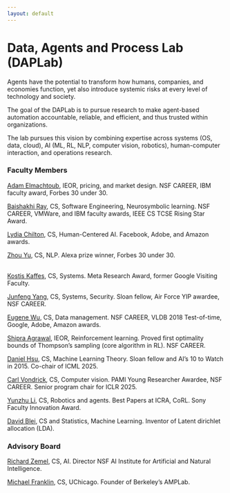 ```yaml
---
layout: default
---
```


<h1>Data, Agents and Process Lab (DAPLab)</h1>

Agents have the potential to transform how humans, companies, and economies function, yet also introduce systemic risks at every level of technology and society.

The goal of the DAPLab is to pursue research to make agent-based automation accountable, reliable, and efficient, and thus trusted within organizations.

The lab pursues this vision by combining expertise across systems (OS, data, cloud), AI (ML, RL, NLP, computer vision, robotics), human-computer interaction, and operations research.



<H3>Faculty Members</H3>

<a href="https://www.columbia.edu/~ae2516/" target="_blank" rel="noopener noreferrer">Adam Elmachtoub</a>, IEOR, pricing, and market design. NSF CAREER, IBM faculty award, Forbes 30 under 30.<br>

<a href="http://rayb.info" target="_blank" rel="noopener noreferrer">Baishakhi Ray</a>, CS, Software Engineering, Neurosymbolic learning. NSF CAREER, VMWare, and IBM faculty awards, IEEE CS TCSE Rising Star Award.<br>

<a href="https://www.cs.columbia.edu/~chilton/chilton.html" target="_blank" rel="noopener noreferrer">Lydia Chilton</a>, CS, Human-Centered AI. Facebook, Adobe, and Amazon awards.<br>

<a href="https://www.cs.columbia.edu/~zhouyu/" target="_blank" rel="noopener noreferrer">Zhou Yu</a>, CS, NLP. Alexa prize winner, Forbes 30 under 30.<br><br>

<a href="https://www.cs.columbia.edu/~kkaffes/index.html" target="_blank" rel="noopener noreferrer">Kostis Kaffes</a>, CS, Systems. Meta Research Award, former Google Visiting Faculty.<br>

<a href="https://www.cs.columbia.edu/~junfeng/" target="_blank" rel="noopener noreferrer">Junfeng Yang</a>, CS, Systems, Security. Sloan fellow, Air Force YIP awardee, NSF CAREER.<br>

<a href="https://eugenewu.net" target="_blank" rel="noopener noreferrer">Eugene Wu</a>, CS, Data management. NSF CAREER, VLDB 2018 Test-of-time, Google, Adobe, Amazon awards.<br>

<a href="http://columbia.edu/~sa3305" target="_blank" rel="noopener noreferrer">Shipra Agrawal</a>, IEOR, Reinforcement learning. Proved first optimality bounds of Thompson’s sampling (core algorithm in RL). NSF CAREER.<br>

<a href="https://www.cs.columbia.edu/~djhsu/" target="_blank" rel="noopener noreferrer">Daniel Hsu</a>, CS, Machine Learning Theory. Sloan fellow and AI’s 10 to Watch in 2015. Co-chair of ICML 2025.<br>

<a href="https://example.com" target="_blank" rel="noopener noreferrer">Carl Vondrick</a>, CS, Computer vision. PAMI Young Researcher Awardee, NSF CAREER. Senior program chair for ICLR 2025.<br>

<a href="[https://www.cs.columbia.edu/~vondrick/](https://yunzhuli.github.io/)" target="_blank" rel="noopener noreferrer">Yunzhu Li</a>, CS, Robotics and agents. Best Papers at ICRA, CoRL. Sony Faculty Innovation Award.<br>

<a href="https://www.cs.columbia.edu/~blei/" target="_blank" rel="noopener noreferrer">David Blei</a>, CS and Statistics, Machine Learning. Inventor of Latent dirichlet allocation (LDA).<br>







<H3>Advisory Board</H3>

<a href="https://www.cs.columbia.edu/~zemel/" target="_blank" rel="noopener noreferrer">Richard Zemel</a>, CS, AI. Director NSF AI Institute for Artificial and Natural Intelligence.<br>

<a href="https://cs.uchicago.edu/people/michael-franklin/" target="_blank" rel="noopener noreferrer">Michael Franklin</a>, CS, UChicago. Founder of Berkeley’s AMPLab.<br>

